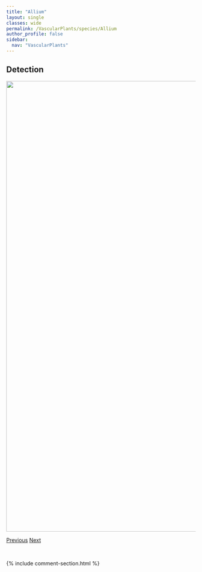 ```yaml
---
title: "Allium"
layout: single
classes: wide
permalink: /VascularPlants/species/Allium
author_profile: false
sidebar:
  nav: "VascularPlants"
---
```


<h2>Detection</h2>

<a href="https://drive.google.com/uc?export=view&id=1kpUSYY8n4vxr0rclFTkaC8dqNimdYQl3">
<img src="https://drive.google.com/uc?export=view&id=1kpUSYY8n4vxr0rclFTkaC8dqNimdYQl3" height = "1200" width = "800">
</a>


<a href="/DevelopmentWebsite/VascularPlants/species/AlismaTriviale" class="pagination--pager" title="Alisma triviale">Previous</a> <a href="/DevelopmentWebsite/VascularPlants/species/AlliumCernuum" class="pagination--pager" title="Allium cernuum">Next</a>

<p>&nbsp;</p>

{% include comment-section.html %}
